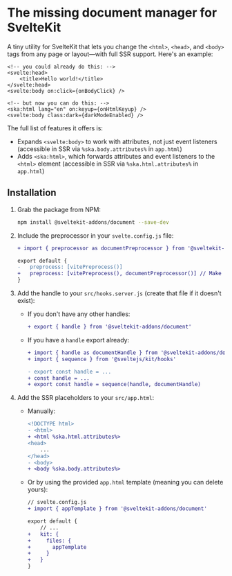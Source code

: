# The missing document manager for SvelteKit

A tiny utility for SvelteKit that lets you change the `<html>`, `<head>`, and `<body>` tags from any page or layout—with full SSR support. Here's an example:

```svelte
<!-- you could already do this: -->
<svelte:head>
    <title>Hello world!</title>
</svelte:head>
<svelte:body on:click={onBodyClick} />

<!-- but now you can do this: -->
<ska:html lang="en" on:keyup={onHtmlKeyup} />
<svelte:body class:dark={darkModeEnabled} />
```

The full list of features it offers is:
* Expands `<svelte:body>` to work with attributes, not just event listeners (accessible in SSR via `%ska.body.attributes%` in `app.html`)
* Adds `<ska:html>`, which forwards attributes and event listeners to the `<html>` element (accessible in SSR via `%ska.html.attributes%` in `app.html`)

## Installation

1. Grab the package from NPM:
    ```sh
    npm install @sveltekit-addons/document --save-dev
    ```

1. Include the preprocessor in your `svelte.config.js` file:
    ```diff
    + import { preprocessor as documentPreprocessor } from '@sveltekit-addons/document'

    export default {
    -   preprocess: [vitePreprocess()]
    +   preprocess: [vitePreprocess(), documentPreprocessor()] // Make sure it's at the very end
    }
    ```

1. Add the handle to your `src/hooks.server.js` (create that file if it doesn't exist):
    * If you don't have any other handles:
        ```diff
        + export { handle } from '@sveltekit-addons/document'
        ```
    * If you have a `handle` export already:
        ```diff
        + import { handle as documentHandle } from '@sveltekit-addons/document'
        + import { sequence } from '@sveltejs/kit/hooks'

        - export const handle = ...
        + const handle = ...
        + export const handle = sequence(handle, documentHandle)
        ```
1. Add the SSR placeholders to your `src/app.html`:
    * Manually:
        ```diff
        <!DOCTYPE html>
        - <html>
        + <html %ska.html.attributes%>
        <head>
            ...
        </head>
        - <body>
        + <body %ska.body.attributes%>
        ```
    * Or by using the provided `app.html` template (meaning you can delete yours):
        ```diff
        // svelte.config.js
        + import { appTemplate } from '@sveltekit-addons/document'

        export default {
            // ...
        +   kit: {
        +     files: {
        +       appTemplate
        +     }
        +   }
        }
        ```